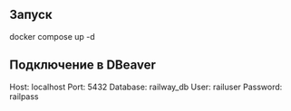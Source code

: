 
## Запуск
docker compose up -d

## Подключение в DBeaver
Host: localhost
Port: 5432
Database: railway_db
User: railuser
Password: railpass
